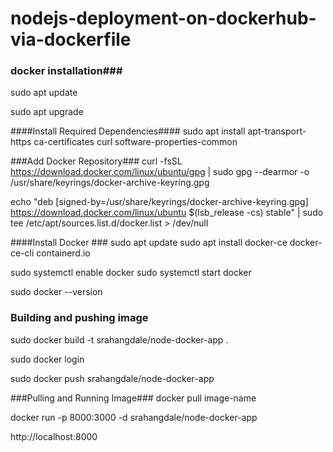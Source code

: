 # nodejs-deployment-on-dockerhub-via-dockerfile

### docker installation###

sudo apt update

sudo apt upgrade

####Install Required Dependencies####
sudo apt install apt-transport-https ca-certificates curl software-properties-common

###Add Docker Repository###
curl -fsSL https://download.docker.com/linux/ubuntu/gpg | sudo gpg --dearmor -o /usr/share/keyrings/docker-archive-keyring.gpg

echo "deb [signed-by=/usr/share/keyrings/docker-archive-keyring.gpg] https://download.docker.com/linux/ubuntu $(lsb_release -cs) stable" | sudo tee /etc/apt/sources.list.d/docker.list > /dev/null

 ####Install Docker ###
sudo apt update
sudo apt install docker-ce docker-ce-cli containerd.io

sudo systemctl enable docker
sudo systemctl start docker

sudo docker --version

### Building and pushing image ####
sudo docker build -t srahangdale/node-docker-app .

sudo docker login

sudo docker push srahangdale/node-docker-app

###Pulling and Running Image###
docker pull image-name

docker run -p 8000:3000 -d srahangdale/node-docker-app

http://localhost:8000


